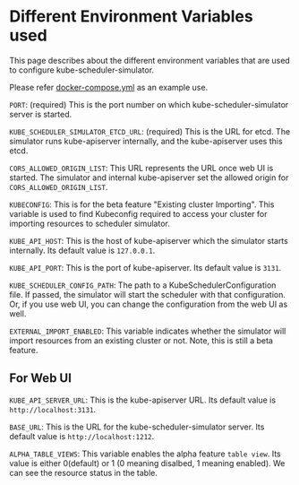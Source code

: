 # Different Environment Variables used

This page describes about the different environment variables that are
used to configure kube-scheduler-simulator.

Please refer [docker-compose.yml](./../../docker-compose.yml) as an example
use.

`PORT`: (required) This is the port number on which kube-scheduler-simulator
server is started.

`KUBE_SCHEDULER_SIMULATOR_ETCD_URL`: (required) This is the URL for
etcd. The simulator runs kube-apiserver internally, and the
kube-apiserver uses this etcd.

`CORS_ALLOWED_ORIGIN_LIST`: This URL represents the URL once web UI is
started. The simulator and internal kube-apiserver set the allowed
origin for `CORS_ALLOWED_ORIGIN_LIST`.

`KUBECONFIG`: This is for the beta feature "Existing cluster
Importing". This variable is used to find Kubeconfig required to
access your cluster for importing resources to scheduler simulator.

`KUBE_API_HOST`: This is the host of kube-apiserver which the
simulator starts internally. Its default value is `127.0.0.1`.

`KUBE_API_PORT`: This is the port of kube-apiserver. Its default
value is `3131`.

`KUBE_SCHEDULER_CONFIG_PATH`: The path to a KubeSchedulerConfiguration
file.  If passed, the simulator will start the scheduler with that
configuration.  Or, if you use web UI, you can change the
configuration from the web UI as well.

`EXTERNAL_IMPORT_ENABLED`: This variable indicates whether the simulator
will import resources from an existing cluster or not. Note, this is
still a beta feature.

## For Web UI

`KUBE_API_SERVER_URL`: This is the kube-apiserver URL. Its default
value is `http://localhost:3131`.

`BASE_URL`: This is the URL for the kube-scheduler-simulator
server. Its default value is `http://localhost:1212`.

`ALPHA_TABLE_VIEWS`: This variable enables the alpha feature `table
view`. Its value is either 0(default) or 1 (0 meaning disalbed, 1
meaning enabled). We can see the resource status in the table.
